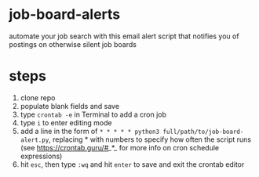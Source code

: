 # job-board-alerts
automate your job search with this email alert script that notifies you of postings on otherwise silent job boards

# steps
1. clone repo
2. populate blank fields and save
3. type `crontab -e` in Terminal to add a cron job
4. type `i` to enter editing mode
5. add a line in the form of `* * * * * python3 full/path/to/job-board-alert.py`, replacing * with numbers to specify how often the script runs (see https://crontab.guru/#*_*_*_*_* for more info on cron schedule expressions)
6. hit `esc`, then type `:wq` and hit `enter` to save and exit the crontab editor
